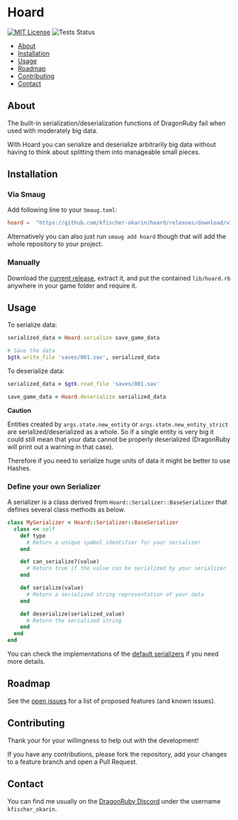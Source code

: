 # Hoard

[![MIT License][license-shield]][license-url]
![Tests Status][tests-shield]


- [About](#about)
- [Installation](#installation)
- [Usage](#usage)
- [Roadmap](#roadmap)
- [Contributing](#contributing)
- [Contact](#contact)


## About

The built-in serialization/deserialization functions of DragonRuby fail when used with moderately big data.

With Hoard you can serialize and deserialize arbitrarily big data without having to think about splitting them into 
manageable small pieces.


## Installation

### Via Smaug

Add following line to your `Smaug.toml`:
```toml
hoard =  "https://github.com/kfischer-okarin/hoard/releases/download/v1.0.0/hoard.zip"
```

Alternatively you can also just run `smaug add hoard` though that will add the whole repository to your project.

### Manually

Download the [current release][current-release-url], extract it,
and put the contained `lib/hoard.rb` anywhere in your game folder and require it.


## Usage

To serialize data:
```rb
serialized_data = Hoard.serialize save_game_data

# Save the data
$gtk.write_file 'saves/001.sav', serialized_data
```

To deserialize data:
```rb
serialized_data = $gtk.read_file 'saves/001.sav'

save_game_data = Hoard.deserialize serialized_data
```

**Caution**

Entities created by `args.state.new_entity` or `args.state.new_entity_strict` are serialized/deserialized as a whole.
So if a single entity is very big it could still mean that your data cannot be properly deserialized (DragonRuby will
print out a warning in that case). 

Therefore if you need to serialize huge units of data it might be better to use Hashes.

### Define your own Serializer

A serializer is a class derived from `Hoard::Serializer::BaseSerializer` that defines several class methods as below.

```rb
class MySerializer < Hoard::Serializer::BaseSerializer
  class << self
    def type
      # Return a unique symbol identifier for your serializer
    end

    def can_serialize?(value)
      # Return true if the value can be serialized by your serializer
    end

    def serialize(value)
      # Return a serialized string representation of your data
    end

    def deserialize(serialized_value)
      # Return the serialized string
    end
  end
end
```

You can check the implementations of the [default serializers][default-serializers-source-url] if you need more details.


## Roadmap

See the [open issues][issues-url] for a list of proposed features (and known issues).


## Contributing

Thank your for your willingness to help out with the development!

If you have any contributions, please fork the repository, add your changes to a feature branch and open
a Pull Request.


## Contact

You can find me usually on the [DragonRuby Discord][dragonruby-discord-url] under the username 
`kfischer_okarin`.


[license-shield]: https://img.shields.io/github/license/kfischer-okarin/hoard
[license-url]: https://github.com/kfischer-okarin/hoard/blob/main/LICENSE
[tests-shield]: https://github.com/kfischer-okarin/hoard/actions/workflows/tests.yml/badge.svg
[current-release-url]: https://github.com/kfischer-okarin/hoard/releases/download/v1.0.0/hoard.zip
[default-serializers-source-url]: https://github.com/kfischer-okarin/hoard/tree/main/lib/hoard/serializer
[issues-url]: https://github.com/kfischer-okarin/hoard/issues
[dragonruby-discord-url]: https://discord.dragonruby.org
